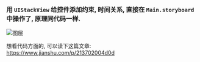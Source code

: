 ### 用 `UIStackView` 给控件添加约束, 时间关系, 直接在 `Main.storyboard` 中操作了, 原理同代码一样.


![图层](https://github.com/liuzhongning/NNLearn/blob/master/NNStackView/Demo%20figure/figure.png)

想看代码方面的, 可以读下这篇文章: https://www.jianshu.com/p/213702004d0d
